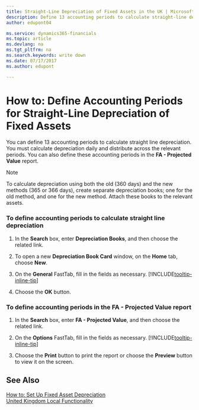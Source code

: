 ```yaml
---
title: Straight-Line Depreciation of Fixed Assets in the UK | Microsoft Docs
description: Define 13 accounting periods to calculate straight-line depreciation in the UK version. You must calculate depreciation daily and distribute across the relevant periods.
author: edupont04

ms.service: dynamics365-financials
ms.topic: article
ms.devlang: na
ms.tgt_pltfrm: na
ms.search.keywords: write down
ms.date: 07/17/2017
ms.author: edupont

---
```

# How to: Define Accounting Periods for Straight-Line Depreciation of Fixed Assets
You can define 13 accounting periods to calculate straight line depreciation. You must calculate depreciation daily and distribute across the relevant periods. You can also define these accounting periods in the **FA - Projected Value** report.  

> [!NOTE]  
>  To calculate depreciation using both the old (360 days) and the new methods (365 or 366 days), create separate depreciation books; one for the old method, and one for the new method. Attach these books to the relevant assets.  

### To define accounting periods to calculate straight line depreciation  

1.  In the **Search** box, enter **Depreciation Books**, and then choose the related link.  

2.  To open a new **Depreciation Book Card** window, on the **Home** tab, choose **New**.  

3.  On the **General** FastTab, fill in the fields as necessary. [!INCLUDE[tooltip-inline-tip](../../includes/tooltip-inline-tip_md.md)]

5.  Choose the **OK** button.  

### To define accounting periods in the FA - Projected Value report  

1.  In the **Search** box, enter **FA - Projected Value**, and then choose the related link.  

2.  On the **Options** FastTab, fill in the fields as necessary. [!INCLUDE[tooltip-inline-tip](../../includes/tooltip-inline-tip_md.md)]

3.  Choose the **Print** button to print the report or choose the **Preview** button to view it on the screen.  

## See Also  
[How to: Set Up Fixed Asset Depreciation](../fa-how-setup-depreciation.md)  
[United Kingdom Local Functionality](united-kingdom-local-functionality.md)
